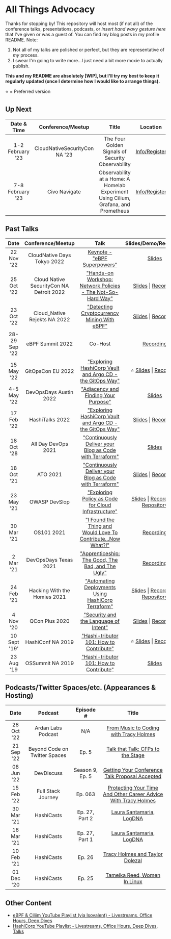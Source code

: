 # All Things Advocacy

Thanks for stopping by! This repository will host most (if not all) of the conference talks, presentations, podcasts, or _insert hand wavy gesture here_ that I've given or was a guest of. You can find my blog posts in my profile README. Note:

1. Not all of my talks are polished or perfect, but they are representative of _my_ process.
1. I swear I'm going to write more...I just need a bit more moxie to actually publish.
  
  **This and my README are absolutely [WIP], but I'll try my best to keep it regularly updated (once I determine how I would like to arrange things).**
  
 <!--Want me to speak at your event? You can contact me here
 INSERT GOOGLE FORM OR WHATEVS HERE
-->
:star: = Preferred version

## Up Next

Date & Time|Conference/Meetup|Title|Location
:---------:|:---------------:|:---:|:-------:
1-2 February '23 | CloudNativeSecurityCon NA '23 | The Four Golden Signals of Security Observability | [Info/Register](https://events.linuxfoundation.org/cloudnativesecuritycon-north-america/)
7-8 February '23 | Civo Navigate | Observability at a Home: A Homelab Experiment Using Cilium, Grafana, and Prometheus | [Info/Register](https://www.civo.com/navigate)

## Past Talks

Date|Conference/Meetup|Talk|Slides/Demo/Recording
:---------:|:---------------:|:--:|:--------------------:
22 Nov '22 | CloudNative Days Tokyo 2022 | [Keynote - "eBPF Superpowers"](https://github.com/tracypholmes/all-things-advocacy/tree/main/ebpf-superpowers) | [Slides](https://github.com/tracypholmes/all-things-advocacy/blob/main/ebpf-superpowers/CloudNativeTokyo_eBPF-Superpowers.pdf)
25 Oct '22 | Cloud Native SecurityCon NA Detroit 2022 | ["Hands-on Workshop: Network Policies - The Not-So-Hard Way"](https://github.com/tracypholmes/all-things-advocacy/tree/main/network-policies-the-not-so-hard-way) | [Slides](https://github.com/tracypholmes/all-things-advocacy/blob/main/network-policies-the-not-so-hard-way/KubeConNA2022_Network-Policies-The-Not-So-Hard-Way.pdf) \| [Recording](https://youtu.be/pz1QyvTc_HU)
23 Oct '22 | Cloud_Native Rejekts NA 2022 | ["Detecting Cryptocurrency Mining With eBPF"](https://github.com/tracypholmes/all-things-advocacy/tree/main/detecting-cryptocurrency-mining-ebpf) | [Slides](https://github.com/tracypholmes/all-things-advocacy/blob/main/detecting-cryptocurrency-mining-ebpf/rejekts-tetragon_and_cryptocurrency.pdf) \| [Recording](https://youtu.be/UJsdvmGnpNI?t=17664)
28-29 Sep '22 | eBPF Summit 2022 | Co-Host | [Recording](https://youtube.com/playlist?list=PLDg_GiBbAx-mAwr1P5H4xFEn7X-qWZ2V_)
15 May '22 | GitOpsCon EU 2022 | ["Exploring HashiCorp Vault and Argo CD - the GitOps Way"](https://github.com/tracypholmes/all-things-advocacy/tree/main/vault-and-argocd-gitops#exploring-hashicorp-vault-and-argocd---the-gitops-way) | :star: [Slides](https://github.com/tracypholmes/all-things-advocacy/blob/main/vault-and-argocd-gitops/GitOpsCon%20EU%202022/GitOpsCon%20EU%202022%20-%20Exploring%20Vault%20and%20ArgoCD%20-%20The%20GitOps%20Way.pdf) \| [Recording](https://youtu.be/2camnnjyviw)
4-5 May '22 | DevOpsDays Austin 2022 | ["Adjacency and Finding Your Purpose"](https://github.com/tracypholmes/all-things-advocacy/tree/main/adjacency-and-finding-your-purpose) | [Slides](https://github.com/tracypholmes/all-things-advocacy/blob/main/adjacency-and-finding-your-purpose/Adjacency%and%Finding%Your%Purpose.pdf)
17 Feb '22 | HashiTalks 2022 | ["Exploring HashiCorp Vault and Argo CD - the GitOps Way"](https://github.com/tracypholmes/all-things-advocacy/tree/main/vault-and-argocd-gitops#exploring-hashicorp-vault-and-argocd---the-gitops-way) | [Slides](https://github.com/tracypholmes/all-things-advocacy/blob/main/vault-and-argocd-gitops/HashiTalks%202022/HashiTalks%202022%20-%20Vault%20and%20ArgoCD%20the%20GitOps%20Way.pdf) \| [Recording](https://youtu.be/9ui3giZHaA0)
18 Oct '28 | All Day DevOps 2021 | ["Continuously Deliver your Blog as Code with Terraform"](https://github.com/tracypholmes/all-things-advocacy/tree/main/continuously-deliver-your-blog-as-code-with-terraform) | [Slides](https://github.com/tracypholmes/all-things-advocacy/blob/main/continuously-deliver-your-blog-as-code-with-terraform/Continuously%20Deliver%20your%20Blog%20as%20Code%20with%20Terraform.pdf)
18 Oct '21 | ATO 2021 | ["Continuously Deliver your Blog as Code with Terraform"](https://github.com/tracypholmes/all-things-advocacy/tree/main/continuously-deliver-your-blog-as-code-with-terraform) | [Slides](https://github.com/tracypholmes/all-things-advocacy/blob/main/continuously-deliver-your-blog-as-code-with-terraform/Continuously%20Deliver%20your%20Blog%20as%20Code%20with%20Terraform.pdf) \| [Recording](https://www.youtube.com/watch?v=K2VOQenZEYE)
23 May '21 | OWASP DevSlop | ["Exploring Policy as Code for Cloud Infrastructure"](https://github.com/tracypholmes/all-things-advocacy/tree/main/owasp-devslop-exploring-policy-as-code) | [Slides](https://github.com/tracypholmes/all-things-advocacy/blob/main/owasp-devslop-exploring-policy-as-code/20210523-OWASPDevSlop-PolicyAsCode.pdf) \| [Recording](https://youtu.be/eFGqqTz_5QY) \| [Repository](https://github.com/tracypholmes/policy-as-code-workshop)
30 Mar '21 | OS101 2021 | ["I Found the Thing and Would Love To Contribute...Now What?!"](https://github.com/tracypholmes/all-things-advocacy/tree/main/found-the-thing-would-love-to-contribute) |  [Recording](https://www.youtube.com/watch?v=as_fx_c4uZk&t=551s)
2 Mar '21 | DevOpsDays Texas 2021 | ["Apprenticeship: The Good, The Bad, and The Ugly"](https://github.com/tracypholmes/all-things-advocacy/tree/main/apprenticeship-the-good-the-bad-the-ugly) | [Recording](https://youtu.be/Ji_Dl92D6ps?t=9016)
24 Feb '21 | Hacking With the Homies 2021 | ["Automating Deployments Using HashiCorp Terraform"](https://github.com/tracypholmes/all-things-advocacy/tree/main/automating-deployments-using-hashicorp-terraform) | [Slides](https://github.com/tracypholmes/all-things-advocacy/blob/main/automating-deployments-using-hashicorp-terraform/Automating%20Deployments%20using%20HashiCorp%20Terraform.pdf) \| [Recording](https://www.youtube.com/watch?v=hnMiC7HYjTQ) \| [Repository](https://github.com/tracypholmes/terraform-k8s-demo#automating-deployments-with-terraform-walkthrough)
4 Nov '20 | QCon Plus 2020 | ["Security and the Language of Intent"](https://github.com/tracypholmes/all-things-advocacy/tree/main/security-and-the-language-of-intent) | [Slides](https://github.com/tracypholmes/all-things-advocacy/blob/main/security-and-the-language-of-intent/Security%20and%20the%20Language%20of%20Intent.pdf) \| [Recording](https://www.youtube.com/watch?v=Z12WwflUPHI)
10 Sept '19' | HashiConf NA 2019 | ["Hashi-tributor 101: How to Contribute"](https://github.com/tracypholmes/all-things-advocacy/tree/main/hashi-tributor-101) | :star: [Slides](https://github.com/tracypholmes/all-things-advocacy/blob/main/hashi-tributor-101/Hashi-tributor%20101.pdf) \| [Recording](https://www.youtube.com/watch?v=_dCL0i8s_yI)
23 Aug '19 | OSSummit NA 2019 | ["Hashi-tributor 101: How to Contribute"](https://github.com/tracypholmes/all-things-advocacy/tree/main/hashi-tributor-101) | [Slides](https://github.com/tracypholmes/all-things-advocacy/blob/main/hashi-tributor-101/Hashi-tributor%20101.pdf)

## Podcasts/Twitter Spaces/etc. (Appearances & Hosting)

Date|Podcast|Episode #|Title
:--:|:-----:|:-------:|:----:
28 Oct '22 | Ardan Labs Podcast | N/A | [From Music to Coding with Tracy Holmes](https://ardanlabs.buzzsprout.com/1466944/11573150)
21 Sep '22 | Beyond Code on Twitter Spaces | Ep. 5 | [Talk that Talk: CFPs to the Stage](https://twitter.com/i/spaces/1LyxBqeqlMLJN?s=20)
08 Jun '22 | DevDiscuss | Season 9, Ep. 5 | [Getting Your Conference Talk Proposal Accepted](https://devpods.herokuapp.com/podcasts/devdiscuss/episodes/270)
15 Feb '22 | Full Stack Journey | Ep. 063 | [Protecting Your Time And Other Career Advice With Tracy Holmes](https://packetpushers.net/podcast/full-stack-journey-063-protecting-your-time-and-other-career-advice-with-tracy-holmes/)
30 Mar '21 | HashiCasts | Ep. 27, Part 2 | [Laura Santamaria, LogDNA](https://www.hashicorp.com/resources/hashicast-episode-27-part-2-laura-santamaria-logdna)
16 Mar '21 | HashiCasts | Ep. 27, Part 1 | [Laura Santamaria, LogDNA](https://www.hashicorp.com/resources/hashicast-episode-27-part-1-laura-santamaria-logdna)
10 Feb '21 | HashiCasts | Ep. 26 | [Tracy Holmes and Taylor Dolezal](https://www.hashicorp.com/resources/hashicast-episode-26-tracy-holmes-and-taylor-dolezal)
01 Dec '20 | HashiCasts | Ep. 25 | [Tameika Reed, Women In Linux](https://www.hashicorp.com/resources/hashicast-episode-25-tameika-reed-women-in-linux)

## Other Content

- [eBPF & Ciliim YouTube Playlist (via Isovalent) - Livestreams, Office Hours, Deep Dives](https://www.youtube.com/c/eBPFCiliumCommunity/search?query=%22tracy%22)
- [HashiCorp YouTube Playlist - Livestreams, Office Hours, Deep Dives, Talks](https://www.youtube.com/c/HashiCorp/search?query=Tracy%20Holmes)
